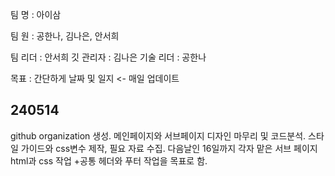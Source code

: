 팀 명 : 아이삼

팀 원 : 공한나, 김나은, 안서희

팀 리더 : 안서희
깃 관리자 : 김나은
기술 리더 : 공한나

목표 : 간단하게
날짜 및 일지 <- 매일 업데이트

## 240514
github organization 생성. 
메인페이지와 서브페이지 디자인 마무리 및 코드분석.
스타일 가이드와 css변수 제작, 필요 자료 수집.
다음날인 16일까지 각자 맡은 서브 페이지 html과 css 작업
+공통 헤더와 푸터 작업을 목표로 함.

